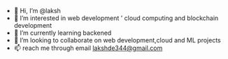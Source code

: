 - 👋 Hi, I’m @laksh
- 👀 I’m interested in web development ' cloud computing and blockchain development
- 🌱 I’m currently learning backened
- 💞️ I’m looking to collaborate on web development,cloud and ML projects
- 📫 reach me through email lakshde344@gmail.com

<!---
laksh344/laksh344 is a ✨ special ✨ repository because its `README.md` (this file) appears on your GitHub profile.
You can click the Preview link to take a look at your changes.
--->
